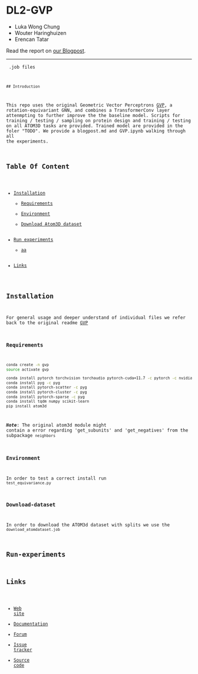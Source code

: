 # DL2-GVP
- Luka Wong Chung
- Wouter Haringhuizen
- Erencan Tatar

Read the report on [our Blogpost](./Blogpost.md).


-----

<code to run files and jobs >  .job files

    
    ## Introduction

This repo uses the original Geometric Vector Perceptrons [GVP](https://github.com/drorlab/gvp-pytorch/tree/main), a rotation-equivariant GNN, and combines a TransformerConv layer attenmpting to further improve the the baseline model.
Scripts for training / testing / sampling on protein design and training / testing on all ATOM3D tasks are provided.
Trained model are provided in the foler "TODO".
We provide a blogpost.md and GVP.ipynb walking through all the experiments.

## Table Of Content
- [Installation](#installation)
    - [Requirements](#composer)
    - [Environment](#Environment)
    - [Download Atom3D dataset](#download-dataset)
- [Run experiments](#Run-experiments)
    - [aa](#database-setup)
- [Links](#links)

## Installation
For general usage and deeper understand of individual files we refer back to the original readme [GVP](https://github.com/drorlab/gvp-pytorch/tree/main)
### Requirements


```bash
conda create -n gvp
source activate gvp

conda install pytorch torchvision torchaudio pytorch-cuda=11.7 -c pytorch -c nvidia
conda install pyg -c pyg
conda install pytorch-scatter -c pyg
conda install pytorch-cluster -c pyg
conda install pytorch-sparse -c pyg
conda install tqdm numpy scikit-learn
pip install atom3d  
```
***Note***: The original atom3d module might contain a error regarding 'get_subunits' and 'get_negatives' from the subpackage `neighbors`

### Environment
In order to test a correct install run  `test_equivariance.py`

### Download-dataset
In order to download the ATOM3d dataset with splits we use the `download_atomdataset.job`

## Run-experiments



## Links




* [Web site](https://aimeos.org/integrations/typo3-shop-extension/)
* [Documentation](https://aimeos.org/docs/TYPO3)
* [Forum](https://aimeos.org/help/typo3-extension-f16/)
* [Issue tracker](https://github.com/aimeos/aimeos-typo3/issues)
* [Source code](https://github.com/aimeos/aimeos-typo3)
